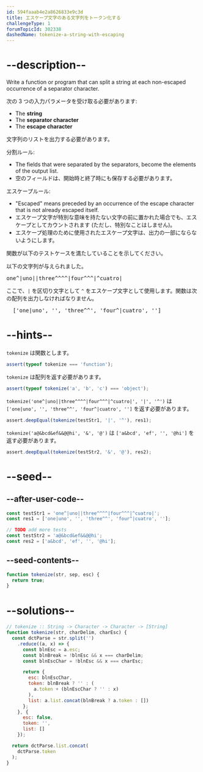 ```yaml
---
id: 594faaab4e2a8626833e9c3d
title: エスケープ文字のある文字列をトークン化する
challengeType: 1
forumTopicId: 302338
dashedName: tokenize-a-string-with-escaping
---
```


# --description--

Write a function or program that can split a string at each non-escaped occurrence of a separator character.

次の 3 つの入力パラメータを受け取る必要があります:

<ul>
  <li>The <strong>string</strong></li>
  <li>The <strong>separator character</strong></li>
  <li>The <strong>escape character</strong></li>
</ul>

文字列のリストを出力する必要があります。

分割ルール:

<ul>
  <li>The fields that were separated by the separators, become the elements of the output list.</li>
  <li>空のフィールドは、開始時と終了時にも保存する必要があります。</li>
</ul>

エスケープルール:

<ul>
  <li>"Escaped" means preceded by an occurrence of the escape character that is not already escaped itself.</li>
  <li>エスケープ文字が特別な意味を持たない文字の前に置かれた場合でも、エスケープとしてカウントされます (ただし、特別なことはしません)。</li>
  <li>エスケープ処理のために使用されたエスケープ文字は、出力の一部にならないようにします。</li>
</ul>

関数が以下のテストケースを満たしていることを示してください。

以下の文字列が与えられました。

<pre>one^|uno||three^^^^|four^^^|^cuatro|</pre>

ここで、`|` を区切り文字として `^` をエスケープ文字として使用します。関数は次の配列を出力しなければなりません。

<pre>  ['one|uno', '', 'three^^', 'four^|cuatro', '']
</pre>

# --hints--

`tokenize` は関数とします。

```js
assert(typeof tokenize === 'function');
```

`tokenize` は配列を返す必要があります。

```js
assert(typeof tokenize('a', 'b', 'c') === 'object');
```

`tokenize('one^|uno||three^^^^|four^^^|^cuatro|', '|', '^')` は `['one|uno', '', 'three^^', 'four^|cuatro', '']` を返す必要があります。

```js
assert.deepEqual(tokenize(testStr1, '|', '^'), res1);
```

`tokenize('a@&bcd&ef&&@@hi', '&', '@')` は `['a&bcd', 'ef', '', '@hi']` を返す必要があります。

```js
assert.deepEqual(tokenize(testStr2, '&', '@'), res2);
```

# --seed--

## --after-user-code--

```js
const testStr1 = 'one^|uno||three^^^^|four^^^|^cuatro|';
const res1 = ['one|uno', '', 'three^^', 'four^|cuatro', ''];

// TODO add more tests
const testStr2 = 'a@&bcd&ef&&@@hi';
const res2 = ['a&bcd', 'ef', '', '@hi'];
```

## --seed-contents--

```js
function tokenize(str, sep, esc) {
  return true;
}
```

# --solutions--

```js
// tokenize :: String -> Character -> Character -> [String]
function tokenize(str, charDelim, charEsc) {
  const dctParse = str.split('')
    .reduce((a, x) => {
      const blnEsc = a.esc;
      const blnBreak = !blnEsc && x === charDelim;
      const blnEscChar = !blnEsc && x === charEsc;

      return {
        esc: blnEscChar,
        token: blnBreak ? '' : (
          a.token + (blnEscChar ? '' : x)
        ),
        list: a.list.concat(blnBreak ? a.token : [])
      };
    }, {
      esc: false,
      token: '',
      list: []
    });

  return dctParse.list.concat(
    dctParse.token
  );
}
```
